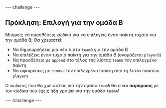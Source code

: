 --- challenge ---

## Πρόκληση: Επιλογή για την ομάδα Β

Μπορείς να προσθέσεις κώδικα για να επιλέγεις έναν παίκτη τυχαία για την ομάδα Β; Θα χρειαστεί:

+ Να δημιουργήσεις μια νέα λίστα `teamB` για την ομάδα Β
+ Να επιλέξεις έναν τυχαίο παίκτη για την ομάδα Β (ονομάζεται `playerB`)
+ Να προσθέσεις με `append` στο τέλος της λίστας `teamB` τον επιλεγμένο παίκτη
+ Να αφαιρέσεις με `remove` τον επιλεγμένο παίκτη από τη λίστα παικτών `players`

Ο κώδικας που θα χρειαστείς για την ομάδα `teamB` θα είναι **παρόμοιος** με τον κώδικα που έχεις ήδη γράψει για την ομάδα `teamA`!

--- /challenge ---